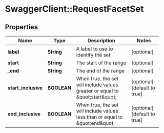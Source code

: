 # SwaggerClient::RequestFacetSet

## Properties
Name | Type | Description | Notes
------------ | ------------- | ------------- | -------------
**label** | **String** | A label to use to identify the set | [optional] 
**start** | **String** | The start of the range | [optional] 
**_end** | **String** | The end of the range | [optional] 
**start_inclusive** | **BOOLEAN** | When true, the set will include values greater or equal to \&quot;start\&quot; | [optional] [default to true]
**end_inclusive** | **BOOLEAN** | When true, the set will include values less than or equal to \&quot;end\&quot; | [optional] [default to true]


